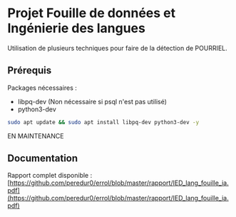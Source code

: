 # Projet Fouille de données et Ingénierie des langues
Utilisation de plusieurs techniques pour faire de la détection de POURRIEL.

## Prérequis
Packages nécessaires :
* libpq-dev (Non nécessaire si psql n'est pas utilisé)
* python3-dev
```bash
sudo apt update && sudo apt install libpq-dev python3-dev -y
```

EN MAINTENANCE

## Documentation
Rapport complet disponible : [https://github.com/peredur0/errol/blob/master/rapport/IED_lang_fouille_ia.pdf](https://github.com/peredur0/errol/blob/master/rapport/IED_lang_fouille_ia.pdf)

